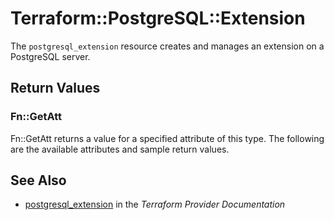 # Terraform::PostgreSQL::Extension

The ``postgresql_extension`` resource creates and manages an extension on a PostgreSQL
server.

## Return Values

### Fn::GetAtt

Fn::GetAtt returns a value for a specified attribute of this type. The following are the available attributes and sample return values.

## See Also

* [postgresql_extension](https://www.terraform.io/docs/providers/postgresql/r/extension.html) in the _Terraform Provider Documentation_
